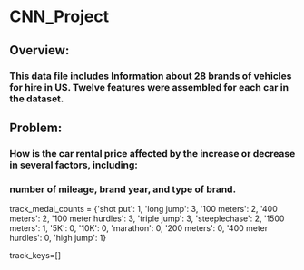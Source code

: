 # CNN_Project
## Overview:
### This data file includes Information about 28 brands of vehicles for hire in US. Twelve features were assembled for each car in the dataset.
## Problem:
### How is the car rental price affected by the increase or decrease in several factors, including:
### number of mileage, brand  year, and type of  brand.

track_medal_counts = {'shot put': 1, 'long jump': 3, '100 meters': 2, '400 meters': 2, '100 meter hurdles': 3, 'triple jump': 3, 'steeplechase': 2, '1500 meters': 1, '5K': 0, '10K': 0, 'marathon': 0, '200 meters': 0, '400 meter hurdles': 0, 'high jump': 1}

track_keys=[]
